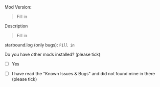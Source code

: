 Mod Version:
> Fill in

Description
> Fill in

starbound.log (only bugs):
`Fill in`

Do you have other mods installed? (please tick)
- [ ] Yes

- [ ] I have read the "Known Issues & Bugs" and did not found mine in there (please tick)
